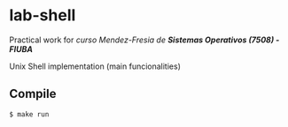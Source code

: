 # lab-shell

Practical work for *curso Mendez-Fresia de **Sistemas Operativos (7508) - FIUBA***

Unix Shell implementation (main funcionalities)

## Compile

```bash
$ make run
```
